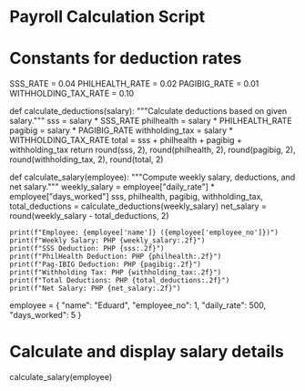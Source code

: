 # Payroll Calculation Script

# Constants for deduction rates
SSS_RATE = 0.04
PHILHEALTH_RATE = 0.02
PAGIBIG_RATE = 0.01
WITHHOLDING_TAX_RATE = 0.10

def calculate_deductions(salary):
    """Calculate deductions based on given salary."""
    sss = salary * SSS_RATE
    philhealth = salary * PHILHEALTH_RATE
    pagibig = salary * PAGIBIG_RATE
    withholding_tax = salary * WITHHOLDING_TAX_RATE
    total = sss + philhealth + pagibig + withholding_tax
    return round(sss, 2), round(philhealth, 2), round(pagibig, 2), round(withholding_tax, 2), round(total, 2)

def calculate_salary(employee):
    """Compute weekly salary, deductions, and net salary."""
    weekly_salary = employee["daily_rate"] * employee["days_worked"]
    sss, philhealth, pagibig, withholding_tax, total_deductions = calculate_deductions(weekly_salary)
    net_salary = round(weekly_salary - total_deductions, 2)
    
    print(f"Employee: {employee['name']} ({employee['employee_no']})")
    print(f"Weekly Salary: PHP {weekly_salary:.2f}")
    print(f"SSS Deduction: PHP {sss:.2f}")
    print(f"PhilHealth Deduction: PHP {philhealth:.2f}")
    print(f"Pag-IBIG Deduction: PHP {pagibig:.2f}")
    print(f"Withholding Tax: PHP {withholding_tax:.2f}")
    print(f"Total Deductions: PHP {total_deductions:.2f}")
    print(f"Net Salary: PHP {net_salary:.2f}")

employee = {
    "name": "Eduard",
    "employee_no": 1,
    "daily_rate": 500,
    "days_worked": 5 
}

# Calculate and display salary details
calculate_salary(employee)
